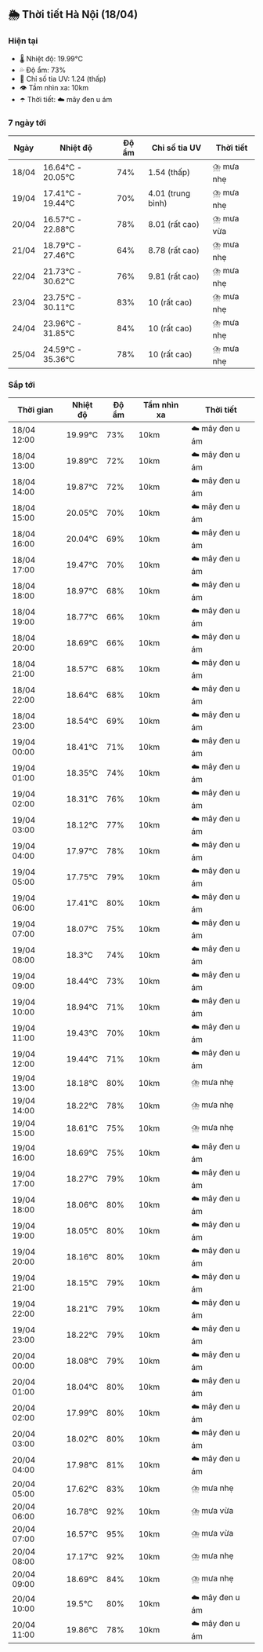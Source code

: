 ## 🌦️ Thời tiết Hà Nội (18/04)

### Hiện tại

- 🌡️ Nhiệt độ: 19.99℃
- 💦 Độ ẩm: 73%
- 🌟 Chỉ số tia UV: 1.24 (thấp)
- 👁️ Tầm nhìn xa: 10km
- ☂️ Thời tiết: ☁️ mây đen u ám

### 7 ngày tới

| Ngày | Nhiệt độ | Độ ẩm | Chỉ số tia UV | Thời tiết |
| --- | --- | --- | --- | --- |
| 18/04 | 16.64℃ - 20.05℃ | 74% | 1.54 (thấp) | ⛈️ mưa nhẹ |
| 19/04 | 17.41℃ - 19.44℃ | 70% | 4.01 (trung bình) | ⛈️ mưa nhẹ |
| 20/04 | 16.57℃ - 22.88℃ | 78% | 8.01 (rất cao) | ⛈️ mưa vừa |
| 21/04 | 18.79℃ - 27.46℃ | 64% | 8.78 (rất cao) | ⛈️ mưa nhẹ |
| 22/04 | 21.73℃ - 30.62℃ | 76% | 9.81 (rất cao) | ⛈️ mưa nhẹ |
| 23/04 | 23.75℃ - 30.11℃ | 83% | 10 (rất cao) | ⛈️ mưa nhẹ |
| 24/04 | 23.96℃ - 31.85℃ | 84% | 10 (rất cao) | ⛈️ mưa nhẹ |
| 25/04 | 24.59℃ - 35.36℃ | 78% | 10 (rất cao) | ⛈️ mưa nhẹ |

### Sắp tới

| Thời gian | Nhiệt độ | Độ ẩm | Tầm nhìn xa | Thời tiết |
| --- | --- | --- | --- | --- |
| 18/04 12:00 | 19.99℃ | 73% | 10km | ☁️ mây đen u ám |
| 18/04 13:00 | 19.89℃ | 72% | 10km | ☁️ mây đen u ám |
| 18/04 14:00 | 19.87℃ | 72% | 10km | ☁️ mây đen u ám |
| 18/04 15:00 | 20.05℃ | 70% | 10km | ☁️ mây đen u ám |
| 18/04 16:00 | 20.04℃ | 69% | 10km | ☁️ mây đen u ám |
| 18/04 17:00 | 19.47℃ | 70% | 10km | ☁️ mây đen u ám |
| 18/04 18:00 | 18.97℃ | 68% | 10km | ☁️ mây đen u ám |
| 18/04 19:00 | 18.77℃ | 66% | 10km | ☁️ mây đen u ám |
| 18/04 20:00 | 18.69℃ | 66% | 10km | ☁️ mây đen u ám |
| 18/04 21:00 | 18.57℃ | 68% | 10km | ☁️ mây đen u ám |
| 18/04 22:00 | 18.64℃ | 68% | 10km | ☁️ mây đen u ám |
| 18/04 23:00 | 18.54℃ | 69% | 10km | ☁️ mây đen u ám |
| 19/04 00:00 | 18.41℃ | 71% | 10km | ☁️ mây đen u ám |
| 19/04 01:00 | 18.35℃ | 74% | 10km | ☁️ mây đen u ám |
| 19/04 02:00 | 18.31℃ | 76% | 10km | ☁️ mây đen u ám |
| 19/04 03:00 | 18.12℃ | 77% | 10km | ☁️ mây đen u ám |
| 19/04 04:00 | 17.97℃ | 78% | 10km | ☁️ mây đen u ám |
| 19/04 05:00 | 17.75℃ | 79% | 10km | ☁️ mây đen u ám |
| 19/04 06:00 | 17.41℃ | 80% | 10km | ☁️ mây đen u ám |
| 19/04 07:00 | 18.07℃ | 75% | 10km | ☁️ mây đen u ám |
| 19/04 08:00 | 18.3℃ | 74% | 10km | ☁️ mây đen u ám |
| 19/04 09:00 | 18.44℃ | 73% | 10km | ☁️ mây đen u ám |
| 19/04 10:00 | 18.94℃ | 71% | 10km | ☁️ mây đen u ám |
| 19/04 11:00 | 19.43℃ | 70% | 10km | ☁️ mây đen u ám |
| 19/04 12:00 | 19.44℃ | 71% | 10km | ☁️ mây đen u ám |
| 19/04 13:00 | 18.18℃ | 80% | 10km | ⛈️ mưa nhẹ |
| 19/04 14:00 | 18.22℃ | 78% | 10km | ⛈️ mưa nhẹ |
| 19/04 15:00 | 18.61℃ | 75% | 10km | ⛈️ mưa nhẹ |
| 19/04 16:00 | 18.69℃ | 75% | 10km | ☁️ mây đen u ám |
| 19/04 17:00 | 18.27℃ | 79% | 10km | ☁️ mây đen u ám |
| 19/04 18:00 | 18.06℃ | 80% | 10km | ☁️ mây đen u ám |
| 19/04 19:00 | 18.05℃ | 80% | 10km | ☁️ mây đen u ám |
| 19/04 20:00 | 18.16℃ | 80% | 10km | ☁️ mây đen u ám |
| 19/04 21:00 | 18.15℃ | 79% | 10km | ☁️ mây đen u ám |
| 19/04 22:00 | 18.21℃ | 79% | 10km | ☁️ mây đen u ám |
| 19/04 23:00 | 18.22℃ | 79% | 10km | ☁️ mây đen u ám |
| 20/04 00:00 | 18.08℃ | 79% | 10km | ☁️ mây đen u ám |
| 20/04 01:00 | 18.04℃ | 80% | 10km | ☁️ mây đen u ám |
| 20/04 02:00 | 17.99℃ | 80% | 10km | ☁️ mây đen u ám |
| 20/04 03:00 | 18.02℃ | 80% | 10km | ☁️ mây đen u ám |
| 20/04 04:00 | 17.98℃ | 81% | 10km | ☁️ mây đen u ám |
| 20/04 05:00 | 17.62℃ | 83% | 10km | ⛈️ mưa nhẹ |
| 20/04 06:00 | 16.78℃ | 92% | 10km | ⛈️ mưa vừa |
| 20/04 07:00 | 16.57℃ | 95% | 10km | ⛈️ mưa vừa |
| 20/04 08:00 | 17.17℃ | 92% | 10km | ⛈️ mưa nhẹ |
| 20/04 09:00 | 18.69℃ | 84% | 10km | ⛈️ mưa nhẹ |
| 20/04 10:00 | 19.5℃ | 80% | 10km | ☁️ mây đen u ám |
| 20/04 11:00 | 19.86℃ | 78% | 10km | ☁️ mây đen u ám |
